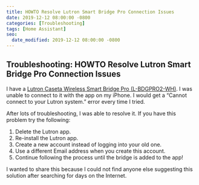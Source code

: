 ```yaml
---
title: HOWTO Resolve Lutron Smart Bridge Pro Connection Issues
date: 2019-12-12 08:00:00 -0800
categories: [Troubleshooting]
tags: [Home Assistant]
seo:
  date_modified: 2019-12-12 08:00:00 -0800
---
```


## Troubleshooting: HOWTO Resolve Lutron Smart Bridge Pro Connection Issues

I have a [Lutron Caseta Wireless Smart Bridge Pro (L-BDGPRO2-WH)][pro-bridge]. I was unable to connect to it with the app on my iPhone. I would get a “Cannot connect to your Lutron system.” error every time I tried.

After lots of troubleshooting, I was able to resolve it. If you have this problem try the following:

1. Delete the Lutron app.
2. Re-install the Lutron app.
3. Create a new account instead of logging into your old one.
4. Use a different Email address when you create this account.
5. Continue following the process until the bridge is added to the app!

I wanted to share this because I could not find anyone else suggesting this solution after searching for days on the Internet.

[pro-bridge]: https://www.amazon.com/gp/product/B00Z8AXQCQ/ref=as_li_qf_asin_il_tl?ie=UTF8&tag=brianhanifi0d-20&creative=9325&linkCode=as2&creativeASIN=B00Z8AXQCQ&linkId=caf32d43e890dcb43592d6cb797bf1bd
